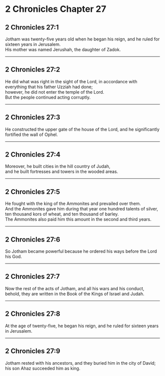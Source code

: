 # 2 Chronicles Chapter 27

## 2 Chronicles 27:1

Jotham was twenty-five years old when he began his reign, and he ruled for sixteen years in Jerusalem.  
His mother was named Jerushah, the daughter of Zadok.

---

## 2 Chronicles 27:2

He did what was right in the sight of the Lord, in accordance with everything that his father Uzziah had done;  
however, he did not enter the temple of the Lord.  
But the people continued acting corruptly.

---

## 2 Chronicles 27:3

He constructed the upper gate of the house of the Lord, and he significantly fortified the wall of Ophel.

---

## 2 Chronicles 27:4

Moreover, he built cities in the hill country of Judah,  
and he built fortresses and towers in the wooded areas.

---

## 2 Chronicles 27:5

He fought with the king of the Ammonites and prevailed over them.  
And the Ammonites gave him during that year one hundred talents of silver, ten thousand kors of wheat, and ten thousand of barley.  
The Ammonites also paid him this amount in the second and third years.

---

## 2 Chronicles 27:6

So Jotham became powerful because he ordered his ways before the Lord his God.

---

## 2 Chronicles 27:7

Now the rest of the acts of Jotham, and all his wars and his conduct, behold, they are written in the Book of the Kings of Israel and Judah.

---

## 2 Chronicles 27:8

At the age of twenty-five, he began his reign, and he ruled for sixteen years in Jerusalem.

---

## 2 Chronicles 27:9

Jotham rested with his ancestors, and they buried him in the city of David;  
his son Ahaz succeeded him as king.
